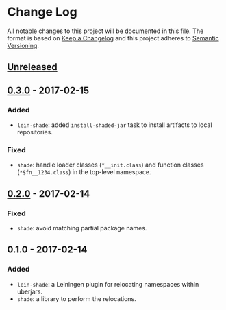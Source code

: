 # Change Log
All notable changes to this project will be documented in this file.
The format is based on [Keep a Changelog](http://keepachangelog.com/) and this project adheres to [Semantic Versioning](http://semver.org/).

## [Unreleased]

## [0.3.0] - 2017-02-15
### Added
- `lein-shade`: added `install-shaded-jar` task to install artifacts to local repositories.

### Fixed
- `shade`: handle loader classes (`*__init.class`) and function classes (`*$fn__1234.class`) in the top-level namespace.

## [0.2.0] - 2017-02-14
### Fixed
- `shade`: avoid matching partial package names.

## 0.1.0 - 2017-02-14
### Added
- `lein-shade`: a Leiningen plugin for relocating namespaces within uberjars.
- `shade`: a library to perform the relocations.

[Unreleased]: https://github.com/haines/shade/compare/0.3.0...HEAD
[0.3.0]: https://github.com/haines/shade/compare/0.2.0...0.3.0
[0.2.0]: https://github.com/haines/shade/compare/0.1.0...0.2.0
